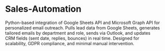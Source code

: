# Sales-Automation
Python-based integration of Google Sheets API and Microsoft Graph API for personalized email outreach. Pulls lead data from Google Sheets, generates tailored emails by department and role, sends via Outlook, and updates CRM fields (sent date, replies, bounces) in real time. Designed for scalability, GDPR compliance, and minimal manual intervention.
